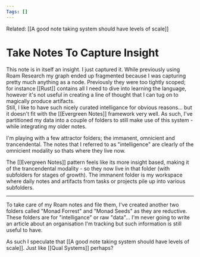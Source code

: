 ```yaml
---
Tags: []
---
```

Related: [[A good note taking system should have levels of scale]]
# Take Notes To Capture Insight

This note is in itself an insight. I just captured it. While previously using Roam Research my graph ended up fragmented because I was capturing pretty much anything as a node. Previously they were too tightly scoped; for instance [[Rust]] contains all I need to dive into learning the language, however it's not useful in creating a line of thought that I can tug on to magically produce artifacts.  
Still, I like to have such nicely curated intelligance for obvious reasons... but it doesn't fit with the [[Evergreen Notes]] framework very well. As such, I've partitioned my data into a couple of folders to still make use of this system - while integrating my older notes. 

I'm playing with a few attractor folders; the immanent, omnicient and trancendental. The notes that I referred to as "intelligence" are clearly of the omnicient modality so thats where they live now.

The [[Evergreen Notes]] pattern feels like its more insight based, making it of the trancendental modality - so they now live in that folder (with subfolders for stages of growth). The immanent folder is my workspace where daily notes and artifacts from tasks or projects pile up into various subfolders. 

---

To take care of my Roam notes and file them, I've created another two folders called "Monad Forrest" and "Monad Seeds" as they are reductive. These folders are for "intelligance" or raw "data"... I'm never going to write an article about an organisation I'm tracking but such information is still useful to have.

As such I speculate that [[A good note taking system should have levels of scale]]. 
Just like [[Qual Systems]] perhaps?